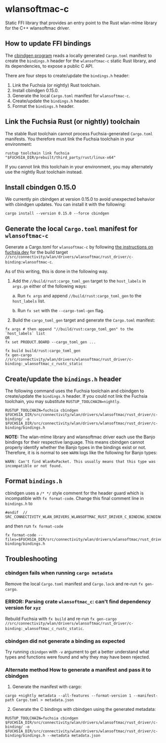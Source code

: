 # wlansoftmac-c

Static FFI library that provides an entry point to the Rust wlan-mlme
library for the C++ wlansoftmac driver.

## How to update FFI bindings

The [cbindgen program](https://github.com/mozilla/cbindgen) reads a
locally generated `Cargo.toml` manifest to create the `bindings.h` header
for the `wlansoftmac-c` static Rust library, and its dependencies, to
expose a public C API.

There are four steps to create/update the `bindings.h` header:

1. Link the Fuchsia (or nightly) Rust toolchain.
1. Install cbindgen 0.15.0.
1. Generate the local `Cargo.toml` manifest for `wlansoftmac-c`.
1. Create/update the `bindings.h` header.
1. Format the `bindings.h` header.

## Link the Fuchsia Rust (or nightly) toolchain

The stable Rust toolchain cannot process Fuchsia-generated
`Cargo.toml` manifests. You therefore must link the Fuchsia toolchain in
your environment:

```
rustup toolchain link fuchsia "$FUCHSIA_DIR/prebuilt/third_party/rust/linux-x64"
```

If you cannot link this toolchain in your environment, you may
alternately use the nightly Rust toolchain instead.

## Install cbindgen 0.15.0

We currently pin cbindgen at version 0.15.0 to avoid unexpected
behavior with cbindgen updates. You can install it with the following:

```
cargo install --version 0.15.0 --force cbindgen
```

## Generate the local `Cargo.toml` manifest for `wlansoftmac-c`

Generate a Cargo.toml for `wlansoftmac-c` by following [the instructions on
fuchsia.dev](https://fuchsia.dev/fuchsia-src/development/languages/rust/cargo)
for the build target
`//src/connectivity/wlan/drivers/wlansoftmac/rust_driver/c-binding:wlansoftmac-c`.

As of this writing, this is done in the following way.

1. Add the `//build/rust:cargo_toml_gen` target to the `host_labels`
   in `args.gn` either of the following ways:

   a. Run `fx args` and append `//build/rust:cargo_toml_gen` to the
      `host_labels` list.

   b. Run `fx set` with the `--cargo-toml-gen` flag.

2. Build the `cargo_toml_gen` target and generate the `Cargo.toml`
   manifest:

```
fx args # then append "//build/rust:cargo_toml_gen" to the `host_labels` list
OR
fx set PRODUCT.BOARD --cargo_toml_gen ...

fx build build/rust:cargo_toml_gen
fx gen-cargo //src/connectivity/wlan/drivers/wlansoftmac/rust_driver/c-binding:_wlansoftmac_c_rustc_static
```

## Create/update the `bindings.h` header

The following command uses the Fuchsia toolchain and cbindgen to
create/update the `bindings.h` header. If you could not link the
Fuchsia toolchain, you may substitute `RUSTUP_TOOLCHAIN=nightly`.

```
RUSTUP_TOOLCHAIN=fuchsia cbindgen $FUCHSIA_DIR/src/connectivity/wlan/drivers/wlansoftmac/rust_driver/c-binding/ -o $FUCHSIA_DIR/src/connectivity/wlan/drivers/wlansoftmac/rust_driver/c-binding/bindings.h
```

**NOTE:** The wlan-mlme library and wlansoftmac driver each use the
Banjo bindings for their respective language. This means cbindgen
cannot properly identify whether the Banjo types in the bindings exist
or not. Therefore, it is is normal to see `WARN` logs like the
following for Banjo types:

```
WARN: Can't find WlanRxPacket. This usually means that this type was incompatible or not found.
```

## Format `bindings.h`

cbindgen uses a `/* */` style comment for the header guard which is
incompatible with `fx format-code`. Change this final comment line in
`bindings.h` to

```
#endif  // SRC_CONNECTIVITY_WLAN_DRIVERS_WLANSOFTMAC_RUST_DRIVER_C_BINDING_BINDINGS_H_
```

and then run `fx format-code`

```
fx format-code --files=$FUCHSIA_DIR/src/connectivity/wlan/drivers/wlansoftmac/rust_driver/c-binding/bindings.h
```

## Troubleshooting

### cbindgen fails when running `cargo metadata`

Remove the local `Cargo.toml` manifest and `Cargo.lock` and re-run `fx gen-cargo`.

### ERROR: Parsing crate `wlansoftmac_c`: can't find dependency version for `xyz`

Rebuild Fuchsia with `fx build` and re-run `fx gen-cargo //src/connectivity/wlan/drivers/wlansoftmac/rust_driver/c-binding:_wlansoftmac_c_rustc_static`.

### cbindgen did not generate a binding as expected

Try running `cbindgen` with `-v` argument to get a better understand
what types and functions were found and why they may have been rejected.

### Alternate method How to generate a manifest and pass it to cbindgen

1. Generate the manifest with cargo:

```
cargo +nightly metadata --all-features --format-version 1 --manifest-path Cargo.toml > metadata.json
```

2. Generate the C bindings with cbindgen using the generated metadata:

```
RUSTUP_TOOLCHAIN=fuchsia cbindgen $FUCHSIA_DIR/src/connectivity/wlan/drivers/wlansoftmac/rust_driver/c-binding/ -o $FUCHSIA_DIR/src/connectivity/wlan/drivers/wlansoftmac/rust_driver/c-binding/bindings.h --metadata metadata.json
```
